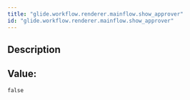```yaml
---
title: "glide.workflow.renderer.mainflow.show_approver"
id: "glide.workflow.renderer.mainflow.show_approver"
---
```

## Description



## Value: 
```
false
```